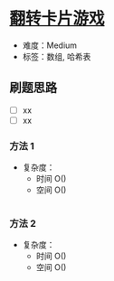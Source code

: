 # [翻转卡片游戏](https://leetcode-cn.com/problems/card-flipping-game/)

- 难度：Medium
- 标签：数组, 哈希表

## 刷题思路

- [ ] xx
- [ ] xx

### 方法 1

- 复杂度：
    - 时间 O()
    - 空间 O()

``` js

```

### 方法 2

- 复杂度：
    - 时间 O()
    - 空间 O()

``` js

```

